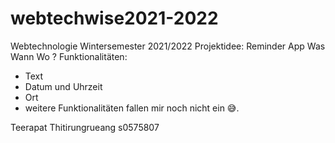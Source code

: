 # webtechwise2021-2022
Webtechnologie Wintersemester 2021/2022
Projektidee: Reminder App
Was Wann Wo ?
Funktionalitäten:
- Text 
- Datum und Uhrzeit 
- Ort 
- weitere Funktionalitäten fallen mir noch nicht ein 😅.


Teerapat Thitirungrueang s0575807
